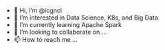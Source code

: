 - 👋 Hi, I’m @icgncl
- 👀 I’m interested in Data Science, K8s, and Big Data
- 🌱 I’m currently learning Apache Spark
- 💞️ I’m looking to collaborate on ...
- 📫 How to reach me ...

<!---
icgncl/icgncl is a ✨ special ✨ repository because its `README.md` (this file) appears on your GitHub profile.
You can click the Preview link to take a look at your changes.
--->
